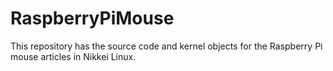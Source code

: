 # RaspberryPiMouse

This repository has the source code and kernel objects
for the Raspberry Pi mouse articles in Nikkei Linux.

